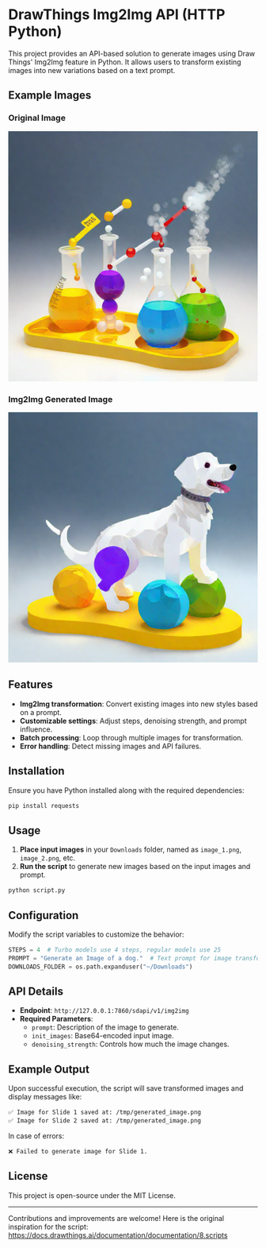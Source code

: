# DrawThings Img2Img API (HTTP Python)

This project provides an API-based solution to generate images using Draw Things' Img2Img feature in Python. It allows users to transform existing images into new variations based on a text prompt.

## Example Images

### Original Image
![Original Image](https://github.com/SurgeonTalus/DrawThings-ImgToImg-API-HTTP-Python/blob/main/image_1.png)

### Img2Img Generated Image
![Generated Image](https://github.com/SurgeonTalus/DrawThings-ImgToImg-API-HTTP-Python/blob/main/image_1-img2img%20Dog.png)

## Features
- **Img2Img transformation**: Convert existing images into new styles based on a prompt.
- **Customizable settings**: Adjust steps, denoising strength, and prompt influence.
- **Batch processing**: Loop through multiple images for transformation.
- **Error handling**: Detect missing images and API failures.


## Installation
Ensure you have Python installed along with the required dependencies:

```bash
pip install requests
```

## Usage

1. **Place input images** in your `Downloads` folder, named as `image_1.png`, `image_2.png`, etc.
2. **Run the script** to generate new images based on the input images and prompt.

```python
python script.py
```

## Configuration
Modify the script variables to customize the behavior:

```python
STEPS = 4  # Turbo models use 4 steps, regular models use 25
PROMPT = "Generate an Image of a dog."  # Text prompt for image transformation
DOWNLOADS_FOLDER = os.path.expanduser("~/Downloads")
```

## API Details
- **Endpoint**: `http://127.0.0.1:7860/sdapi/v1/img2img`
- **Required Parameters**:
  - `prompt`: Description of the image to generate.
  - `init_images`: Base64-encoded input image.
  - `denoising_strength`: Controls how much the image changes.

## Example Output
Upon successful execution, the script will save transformed images and display messages like:

```bash
✅ Image for Slide 1 saved at: /tmp/generated_image.png
✅ Image for Slide 2 saved at: /tmp/generated_image.png
```

In case of errors:

```bash
❌ Failed to generate image for Slide 1.
```

## License
This project is open-source under the MIT License.

---

Contributions and improvements are welcome!
Here is the original inspiration for the script: https://docs.drawthings.ai/documentation/documentation/8.scripts

